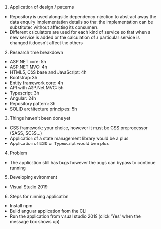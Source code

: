 1. Application of design / patterns
- Repository is used alongside dependency injection to abstract away the data enquiry implementation details so that the implementation can be substituted without affecting its consumers
- Different calculators are used for each kind of service so that when a new service is added or the calculation of a particular service is changed it doesn't affect the others

2. Research time breakdown
- ASP.NET core: 5h
- ASP.NET MVC: 4h
- HTML5, CSS base and JavaScript: 4h
- Bootstrap: 3h
- Entity framework core: 4h
- API with ASP.Net MVC: 5h
- Typescript: 3h
- Angular: 24h
- Repository pattern: 3h
- SOLID architecture principles: 5h


3. Things haven't been done yet
- CSS framework: your choice, however it must be CSS preprocessor (SASS, SCSS…)
- Application of a state management library would be a plus
- Application of ES6 or Typescript would be a plus 

4. Problem
- The application still has bugs however the bugs can bypass to continue running

5. Developing evironment
- Visual Studio 2019

6. Steps for running application
- Install npm
- Build angular application from the CLI
- Run the application from visual studio 2019 (click 'Yes' when the message box shows up)

